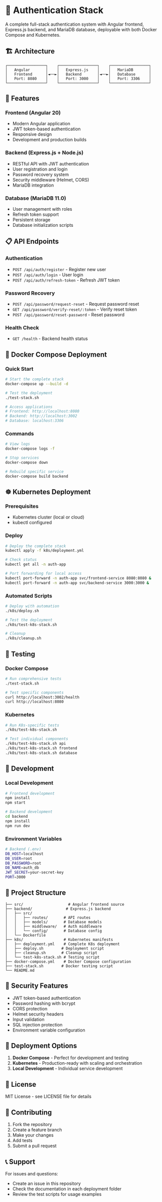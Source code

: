 # 🔐 Authentication Stack

A complete full-stack authentication system with Angular frontend, Express.js backend, and MariaDB database, deployable with both Docker Compose and Kubernetes.

## 🏗️ Architecture

```
┌─────────────────┐    ┌─────────────────┐    ┌─────────────────┐
│   Angular       │    │   Express.js    │    │   MariaDB       │
│   Frontend      │◄──►│   Backend       │◄──►│   Database      │
│   Port: 8080    │    │   Port: 3000    │    │   Port: 3306    │
└─────────────────┘    └─────────────────┘    └─────────────────┘
```

## 🚀 Features

### Frontend (Angular 20)
- Modern Angular application
- JWT token-based authentication
- Responsive design
- Development and production builds

### Backend (Express.js + Node.js)
- RESTful API with JWT authentication
- User registration and login
- Password recovery system
- Security middleware (Helmet, CORS)
- MariaDB integration

### Database (MariaDB 11.0)
- User management with roles
- Refresh token support
- Persistent storage
- Database initialization scripts

## 📋 API Endpoints

### Authentication
- `POST /api/auth/register` - Register new user
- `POST /api/auth/login` - User login
- `POST /api/auth/refresh-token` - Refresh JWT token

### Password Recovery
- `POST /api/password/request-reset` - Request password reset
- `GET /api/password/verify-reset/:token` - Verify reset token
- `POST /api/password/reset-password` - Reset password

### Health Check
- `GET /health` - Backend health status

## 🐳 Docker Compose Deployment

### Quick Start
```bash
# Start the complete stack
docker-compose up --build -d

# Test the deployment
./test-stack.sh

# Access applications
# Frontend: http://localhost:8080
# Backend: http://localhost:3002
# Database: localhost:3306
```

### Commands
```bash
# View logs
docker-compose logs -f

# Stop services
docker-compose down

# Rebuild specific service
docker-compose build backend
```

## ☸️ Kubernetes Deployment

### Prerequisites
- Kubernetes cluster (local or cloud)
- kubectl configured

### Deploy
```bash
# Deploy the complete stack
kubectl apply -f k8s/deployment.yml

# Check status
kubectl get all -n auth-app

# Port forwarding for local access
kubectl port-forward -n auth-app svc/frontend-service 8080:8080 &
kubectl port-forward -n auth-app svc/backend-service 3000:3000 &
```

### Automated Scripts
```bash
# Deploy with automation
./k8s/deploy.sh

# Test the deployment
./k8s/test-k8s-stack.sh

# Cleanup
./k8s/cleanup.sh
```

## 🧪 Testing

### Docker Compose
```bash
# Run comprehensive tests
./test-stack.sh

# Test specific components
curl http://localhost:3002/health
curl http://localhost:8080
```

### Kubernetes
```bash
# Run K8s-specific tests
./k8s/test-k8s-stack.sh

# Test individual components
./k8s/test-k8s-stack.sh api
./k8s/test-k8s-stack.sh frontend
./k8s/test-k8s-stack.sh database
```

## 🔧 Development

### Local Development
```bash
# Frontend development
npm install
npm start

# Backend development
cd backend
npm install
npm run dev
```

### Environment Variables
```bash
# Backend (.env)
DB_HOST=localhost
DB_USER=root
DB_PASSWORD=root
DB_NAME=auth_db
JWT_SECRET=your-secret-key
PORT=3000
```

## 📁 Project Structure

```
├── src/                    # Angular frontend source
├── backend/               # Express.js backend
│   ├── src/
│   │   ├── routes/       # API routes
│   │   ├── models/       # Database models
│   │   ├── middleware/   # Auth middleware
│   │   └── config/       # Database config
│   └── Dockerfile
├── k8s/                  # Kubernetes manifests
│   ├── deployment.yml    # Complete K8s deployment
│   ├── deploy.sh        # Deployment script
│   ├── cleanup.sh       # Cleanup script
│   └── test-k8s-stack.sh # Testing script
├── docker-compose.yml    # Docker Compose configuration
├── test-stack.sh        # Docker testing script
└── README.md
```

## 🔐 Security Features

- JWT token-based authentication
- Password hashing with bcrypt
- CORS protection
- Helmet security headers
- Input validation
- SQL injection protection
- Environment variable configuration

## 🚀 Deployment Options

1. **Docker Compose** - Perfect for development and testing
2. **Kubernetes** - Production-ready with scaling and orchestration
3. **Local Development** - Individual service development

## 📝 License

MIT License - see LICENSE file for details

## 🤝 Contributing

1. Fork the repository
2. Create a feature branch
3. Make your changes
4. Add tests
5. Submit a pull request

## 📞 Support

For issues and questions:
- Create an issue in this repository
- Check the documentation in each deployment folder
- Review the test scripts for usage examples
